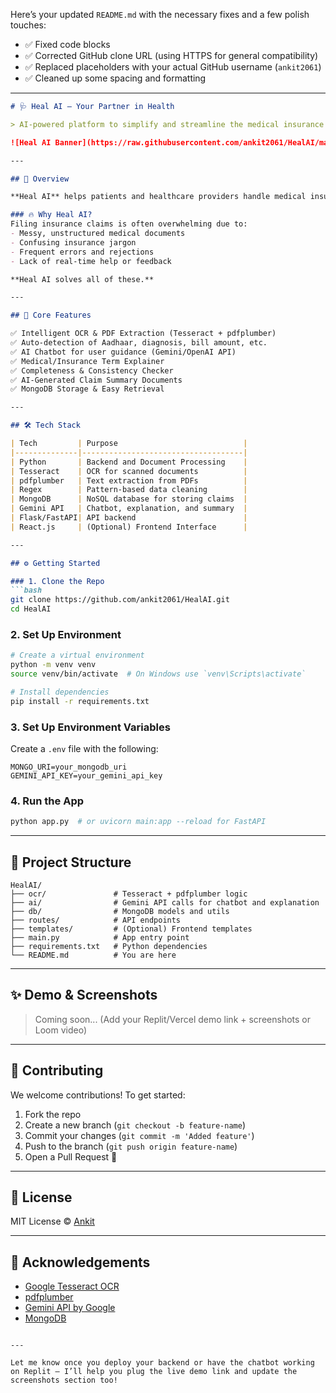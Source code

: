 Here’s your updated `README.md` with the necessary fixes and a few polish touches:

- ✅ Fixed code blocks
- ✅ Corrected GitHub clone URL (using HTTPS for general compatibility)
- ✅ Replaced placeholders with your actual GitHub username (`ankit2061`)
- ✅ Cleaned up some spacing and formatting

---

```markdown
# 🩺 Heal AI — Your Partner in Health

> AI-powered platform to simplify and streamline the medical insurance claim process using OCR, NLP, and GenAI.

![Heal AI Banner](https://raw.githubusercontent.com/ankit2061/HealAI/main/heal-ai_1744524741.png)

---

## 🚀 Overview

**Heal AI** helps patients and healthcare providers handle medical insurance claims with ease. It extracts key information from medical documents, explains confusing terms, checks for completeness, and guides users through the entire claims process — all through a conversational AI interface.

### 🔥 Why Heal AI?
Filing insurance claims is often overwhelming due to:
- Messy, unstructured medical documents  
- Confusing insurance jargon  
- Frequent errors and rejections  
- Lack of real-time help or feedback  

**Heal AI solves all of these.**

---

## 🧠 Core Features

✅ Intelligent OCR & PDF Extraction (Tesseract + pdfplumber)  
✅ Auto-detection of Aadhaar, diagnosis, bill amount, etc.  
✅ AI Chatbot for user guidance (Gemini/OpenAI API)  
✅ Medical/Insurance Term Explainer  
✅ Completeness & Consistency Checker  
✅ AI-Generated Claim Summary Documents  
✅ MongoDB Storage & Easy Retrieval  

---

## 🛠️ Tech Stack

| Tech         | Purpose                            |
|--------------|------------------------------------|
| Python       | Backend and Document Processing    |
| Tesseract    | OCR for scanned documents          |
| pdfplumber   | Text extraction from PDFs          |
| Regex        | Pattern-based data cleaning        |
| MongoDB      | NoSQL database for storing claims  |
| Gemini API   | Chatbot, explanation, and summary  |
| Flask/FastAPI| API backend                        |
| React.js     | (Optional) Frontend Interface      |

---

## ⚙️ Getting Started

### 1. Clone the Repo
```bash
git clone https://github.com/ankit2061/HealAI.git
cd HealAI
```

### 2. Set Up Environment
```bash
# Create a virtual environment
python -m venv venv
source venv/bin/activate  # On Windows use `venv\Scripts\activate`

# Install dependencies
pip install -r requirements.txt
```

### 3. Set Up Environment Variables
Create a `.env` file with the following:
```
MONGO_URI=your_mongodb_uri
GEMINI_API_KEY=your_gemini_api_key
```

### 4. Run the App
```bash
python app.py  # or uvicorn main:app --reload for FastAPI
```

---

## 📂 Project Structure

```
HealAI/
├── ocr/               # Tesseract + pdfplumber logic
├── ai/                # Gemini API calls for chatbot and explanation
├── db/                # MongoDB models and utils
├── routes/            # API endpoints
├── templates/         # (Optional) Frontend templates
├── main.py            # App entry point
├── requirements.txt   # Python dependencies
└── README.md          # You are here
```

---

## ✨ Demo & Screenshots

> Coming soon... (Add your Replit/Vercel demo link + screenshots or Loom video)

---

## 🤝 Contributing

We welcome contributions! To get started:

1. Fork the repo  
2. Create a new branch (`git checkout -b feature-name`)  
3. Commit your changes (`git commit -m 'Added feature'`)  
4. Push to the branch (`git push origin feature-name`)  
5. Open a Pull Request 🎉  

---

## 📄 License

MIT License © [Ankit](https://github.com/ankit2061)

---

## 🙌 Acknowledgements

- [Google Tesseract OCR](https://github.com/tesseract-ocr/tesseract)  
- [pdfplumber](https://github.com/jsvine/pdfplumber)  
- [Gemini API by Google](https://ai.google.dev/)  
- [MongoDB](https://www.mongodb.com/)  
```

---

Let me know once you deploy your backend or have the chatbot working on Replit — I’ll help you plug the live demo link and update the screenshots section too!
